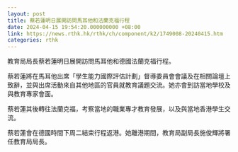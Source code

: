 ```yaml
---
layout: post
title: 蔡若蓮明日展開訪問馬耳他和法蘭克福行程
date: 2024-04-15 19:54:20.000000000 +08:00
link: https://news.rthk.hk/rthk/ch/component/k2/1749008-20240415.htm
categories: rthk
---
```


教育局局長蔡若蓮明日展開訪問馬耳他和德國法蘭克福行程。
 
蔡若蓮將在馬耳他出席「學生能力國際評估計劃」督導委員會會議及在相關論壇上致辭，並與出席活動來自其他地區的官員就教育議題交流。她亦會到訪當地學校及與教育專家會面。
 
蔡若蓮其後轉往法蘭克福，考察當地的職業專才教育發展，以及與當地香港學生交流。
 
蔡若蓮會在德國時間下周二結束行程返港。她離港期間，教育局副局長施俊輝將署任教育局局長。
